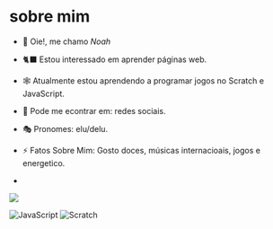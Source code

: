 # sobre mim
- 🖤 Oie!, me chamo *Noah*
- 🐈‍⬛ Estou interessado em aprender páginas web.
- 🕸 Atualmente estou aprendendo a programar jogos no Scratch e JavaScript.
- 🍫 Pode me econtrar em: redes sociais.
- 🎭 Pronomes: elu/delu.
- ⚡ Fatos Sobre Mim: Gosto doces, músicas internacioais, jogos e energetico.

- 

![](https://tenor.com/pt-BR/view/princess-rapunzel-playing-guitar-gif-12458315388461073203)

![JavaScript](https://img.shields.io/badge/javascript-%23323330.svg?style=for-the-badge&logo=javascript&logoColor=%23F7DF1E)
![Scratch](https://img.shields.io/badge/Scratch-4D97FF?style=for-the-badge&logo=Scratch&logoColor=white)

<!---
Noahjask/Noahjask is a ✨ special ✨ repository because its `README.md` (this file) appears on your GitHub profile.
You can click the Preview link to take a look at your changes.
--->
 
